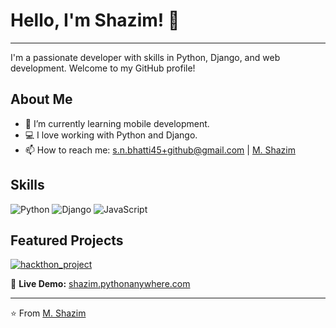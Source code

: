 # Hello, I'm Shazim! 👋

---

I'm a passionate developer with skills in Python, Django, and web development. Welcome to my GitHub profile!

## About Me

- 🌱 I’m currently learning mobile development.
- 💻 I love working with Python and Django.
- 📫 How to reach me: s.n.bhatti45+github@gmail.com | [M. Shazim](https://www.linkedin.com/in/m-shazim-nawaz-a7858b2a4/) 

## Skills

![Python](https://img.shields.io/badge/Python-3776AB?style=for-the-badge&logo=python&logoColor=white)
![Django](https://img.shields.io/badge/Django-092E20?style=for-the-badge&logo=django&logoColor=white)
![JavaScript](https://img.shields.io/badge/JavaScript-F7DF1E?style=for-the-badge&logo=javascript&logoColor=black)

## Featured Projects

[![hackthon_project](https://github-readme-stats.vercel.app/api/pin/?username=M-Shazim&repo=hackthon_project&theme=radical)](https://github.com/M-Shazim/hackthon_project)

🚀 **Live Demo:** [shazim.pythonanywhere.com](https://shazim.pythonanywhere.com)



---

⭐️ From [M. Shazim](https://github.com/M-Shazim)

